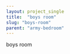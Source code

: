 ```yaml
---
layout: project_single
title:  "boys room"
slug: "boys-room"
parent: "army-bedroom"
---
```

boys room